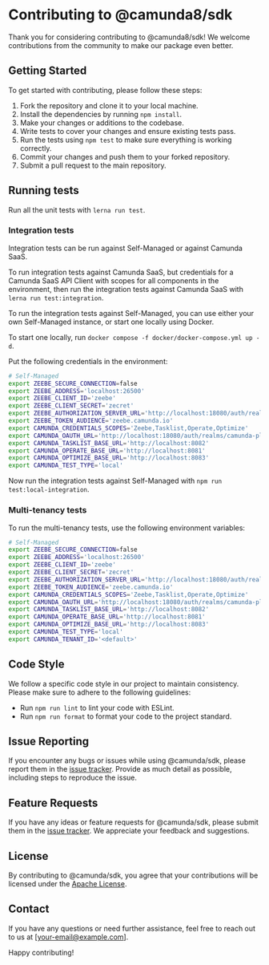 # Contributing to @camunda8/sdk

Thank you for considering contributing to @camunda8/sdk! We welcome contributions from the community to make our package even better.

## Getting Started

To get started with contributing, please follow these steps:

1. Fork the repository and clone it to your local machine.
2. Install the dependencies by running `npm install`.
3. Make your changes or additions to the codebase.
4. Write tests to cover your changes and ensure existing tests pass.
5. Run the tests using `npm test` to make sure everything is working correctly.
6. Commit your changes and push them to your forked repository.
7. Submit a pull request to the main repository.

## Running tests

Run all the unit tests with `lerna run test`.

### Integration tests

Integration tests can be run against Self-Managed or against Camunda SaaS.

To run integration tests against Camunda SaaS, but credentials for a Camunda SaaS API Client with scopes for all components in the environment, then run the integration tests against Camunda SaaS with `lerna run test:integration`.

To run the integration tests against Self-Managed, you can use either your own Self-Managed instance, or start one locally using Docker.

To start one locally, run `docker compose -f docker/docker-compose.yml up -d`.

Put the following credentials in the environment:

```bash
# Self-Managed
export ZEEBE_SECURE_CONNECTION=false
export ZEEBE_ADDRESS='localhost:26500'
export ZEEBE_CLIENT_ID='zeebe'
export ZEEBE_CLIENT_SECRET='zecret'
export ZEEBE_AUTHORIZATION_SERVER_URL='http://localhost:18080/auth/realms/camunda-platform/protocol/openid-connect/token'
export ZEEBE_TOKEN_AUDIENCE='zeebe.camunda.io'
export CAMUNDA_CREDENTIALS_SCOPES='Zeebe,Tasklist,Operate,Optimize'
export CAMUNDA_OAUTH_URL='http://localhost:18080/auth/realms/camunda-platform/protocol/openid-connect/token'
export CAMUNDA_TASKLIST_BASE_URL='http://localhost:8082'
export CAMUNDA_OPERATE_BASE_URL='http://localhost:8081'
export CAMUNDA_OPTIMIZE_BASE_URL='http://localhost:8083'
export CAMUNDA_TEST_TYPE='local'
```

Now run the integration tests against Self-Managed with `npm run test:local-integration`.

### Multi-tenancy tests

To run the multi-tenancy tests, use the following environment variables:

```bash
# Self-Managed
export ZEEBE_SECURE_CONNECTION=false
export ZEEBE_ADDRESS='localhost:26500'
export ZEEBE_CLIENT_ID='zeebe'
export ZEEBE_CLIENT_SECRET='zecret'
export ZEEBE_AUTHORIZATION_SERVER_URL='http://localhost:18080/auth/realms/camunda-platform/protocol/openid-connect/token'
export ZEEBE_TOKEN_AUDIENCE='zeebe.camunda.io'
export CAMUNDA_CREDENTIALS_SCOPES='Zeebe,Tasklist,Operate,Optimize'
export CAMUNDA_OAUTH_URL='http://localhost:18080/auth/realms/camunda-platform/protocol/openid-connect/token'
export CAMUNDA_TASKLIST_BASE_URL='http://localhost:8082'
export CAMUNDA_OPERATE_BASE_URL='http://localhost:8081'
export CAMUNDA_OPTIMIZE_BASE_URL='http://localhost:8083'
export CAMUNDA_TEST_TYPE='local'
export CAMUNDA_TENANT_ID='<default>'
```

## Code Style

We follow a specific code style in our project to maintain consistency. Please make sure to adhere to the following guidelines:

- Run `npm run lint` to lint your code with ESLint.
- Run `npm run format` to format your code to the project standard.

## Issue Reporting

If you encounter any bugs or issues while using @camunda/sdk, please report them in the [issue tracker](https://github.com/camunda-community-hub/camunda-8-js-sdk/issues). Provide as much detail as possible, including steps to reproduce the issue.

## Feature Requests

If you have any ideas or feature requests for @camunda/sdk, please submit them in the [issue tracker](https://github.com/camunda-community-hub/camunda-8-js-sdk/issues). We appreciate your feedback and suggestions.

## License

By contributing to @camunda/sdk, you agree that your contributions will be licensed under the [Apache License](https://opensource.org/licenses/Apache).

## Contact

If you have any questions or need further assistance, feel free to reach out to us at [your-email@example.com].

Happy contributing!
